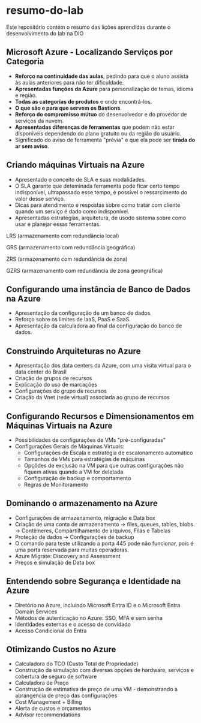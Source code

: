 # resumo-do-lab
Este repositório contém o resumo das lições aprendidas durante o desenvolvimento do lab na DIO

## Microsoft Azure - Localizando Serviços por Categoria

- **Reforço na continuidade das aulas**, pedindo para que o aluno assista às aulas anteriores para não ter dificuldade.
- **Apresentadas funções da Azure** para personalização de temas, idioma e região.
- **Todas as categorias de produtos** e onde encontrá-los.
- **O que são e para que servem os Bastions**.
- **Reforço do compromisso mútuo** do desenvolvedor e do provedor de serviços da nuvem.
- **Apresentadas diferenças de ferramentas** que podem não estar disponíveis dependendo do plano gratuito ou da região do usuário.
- Significado do aviso de ferramenta "prévia" e que ela pode ser **tirada do ar sem aviso**.

## Criando máquinas Virtuais na Azure

- Apresentado o conceito de SLA e suas modalidades.
- O SLA garante que deteminada ferramenta pode ficar certo tempo indisponível, ultrapassado esse tempo, é possível o ressarcimento do valor desse serviço.
- Dicas para atendimento e respostas sobre como tratar com cliente quando um serviço é dado como indisponível.
- Apresentadas estratégias, arquitetura, de usodo sistema sobre como usar e planejar essas ferramentas.

LRS (armazenamento com redundância local)

GRS (armazenamento com redundância geográfica)

ZRS (armazenamento com redundância de zona)

GZRS (armazenamento com redundância de zona geongráfica)

## Configurando uma instância de Banco de Dados na Azure

- Apresentação da configuração de um banco de dados.
- Reforço sobre os limites de IaaS, PaaS e SaaS.
- Apresentação da calculadora ao final da configuração do banco de dados.

## Construindo Arquiteturas no Azure

* Apresentação dos data centers da Azure, com uma visita virtual para o data center do Brasil
* Criação de grupos de recursos
* Explicação do uso de marcações
* Configurações do grupo de recursos
* Criação da Vnet (rede virtual) associada ao grupo de recursos

## Configurando Recursos e Dimensionamentos em Máquinas Virtuais na Azure

* Possibilidades de configurações de VMs "pré-configuradas"
* Configurações Gerais de Máquinas Virtuais:
  * Configurações de Escala e estratégia de escalonamento automático
  * Tamanhos de VMs para estratégias de máquinas
  * Opçõdes de exclusão na VM para que outras configurações não fiquem ativas quando a VM for deletada
  * Configuração de backup e comportamento
  * Regras de Monitoramento

## Dominando o armazenamento na Azure

* Configurações de armazenamento, migração e Data box
* Criação de uma conta de armazenamento -> files, queues, tables, blobs -> Contêineres, Compartilhamento de arquivos, Filas e Tabelas 
* Proteção de dados -> Configurações de backup
* O comando para teste utilizando a porta 445 pode não funcionar, pois é uma porta reservada para muitas operadoras.
* Azure Migrate: Discovery and Assessment
* Preços e simulação de Data box

## Entendendo sobre Segurança e Identidade na Azure

* Diretório no Azure, incluindo Microsoft Entra ID e o Microsoft Entra Domain Services
* Métodos de autenticação no Azure: SSO, MFA e sem senha
* Identidades externas e o acesso de convidado
* Acesso Condicional do Entra 

## Otimizando Custos no Azure

* Calculadora do TCO (Custo Total de Propriedade)
 * Construção da simulação com diversas opções de hardware, serviços e cobertura de seguro de software
* Calculadora de Preço
 * Construção de estimativa de preço de uma VM - demonstrando a abrangencia de preço das configurações
* Cost Management + Billing
 * Alerta de custos e orçamentos
 * Advisor recommendations 

